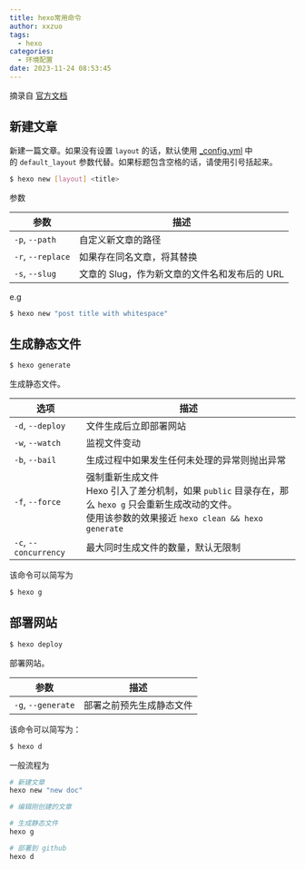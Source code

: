```yaml
---
title: hexo常用命令
author: xxzuo
tags:
  - hexo
categories:
  - 环境配置
date: 2023-11-24 08:53:45
---
```


摘录自 [官方文档](https://hexo.io/zh-cn/docs/commands.html)

## 新建文章

新建一篇文章。如果没有设置 `layout` 的话，默认使用 [_config.yml](https://hexo.io/zh-cn/docs/configuration) 中的 `default_layout` 参数代替。如果标题包含空格的话，请使用引号括起来。

```bash
$ hexo new [layout] <title>
```

参数

|参数|描述|
|---|---|
|`-p`, `--path`|自定义新文章的路径|
|`-r`, `--replace`|如果存在同名文章，将其替换|
|`-s`, `--slug`|文章的 Slug，作为新文章的文件名和发布后的 URL|


e.g
```bash
$ hexo new "post title with whitespace"
```


## 生成静态文件
```bash
$ hexo generate
```

生成静态文件。

|选项|描述|
|---|---|
|`-d`, `--deploy`|文件生成后立即部署网站|
|`-w`, `--watch`|监视文件变动|
|`-b`, `--bail`|生成过程中如果发生任何未处理的异常则抛出异常|
|`-f`, `--force`|强制重新生成文件  <br>Hexo 引入了差分机制，如果 `public` 目录存在，那么 `hexo g` 只会重新生成改动的文件。  <br>使用该参数的效果接近 `hexo clean && hexo generate`|
|`-c`, `--concurrency`|最大同时生成文件的数量，默认无限制|

该命令可以简写为
```bash
$ hexo g
```

## 部署网站

```bash
$ hexo deploy
```

部署网站。

|参数|描述|
|---|---|
|`-g`, `--generate`|部署之前预先生成静态文件|

该命令可以简写为：
```bash
$ hexo d
```

一般流程为

```bash
# 新建文章
hexo new "new doc"

# 编辑刚创建的文章

# 生成静态文件
hexo g

# 部署到 github
hexo d

```


